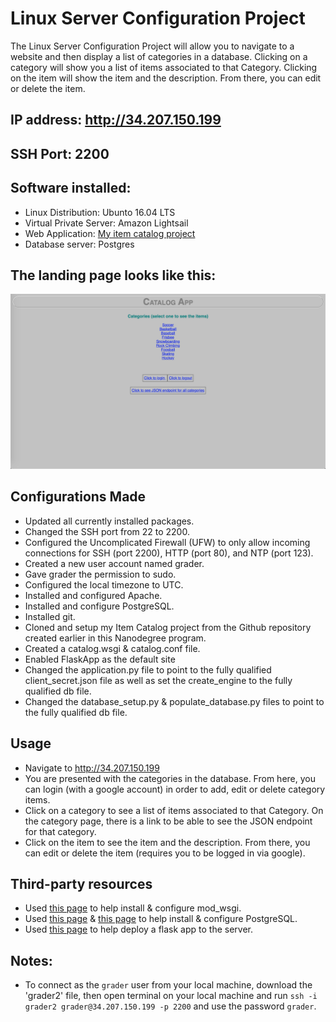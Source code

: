 # Linux Server Configuration Project 
The Linux Server Configuration Project will allow you to navigate to a website and then display a list of categories in a database. Clicking on a category will show you a list of items associated to that Category. Clicking on the item will show the item and the description. From there, you can edit or delete the item.

## IP address: http://34.207.150.199 

## SSH Port: 2200 

## Software installed:
- Linux Distribution: Ubunto 16.04 LTS
- Virtual Private Server: Amazon Lightsail
- Web Application: [My item catalog project](https://github.com/michaelsprice/catalog_project)
- Database server: Postgres 


## The landing page looks like this:
![Landing Page](https://github.com/michaelsprice/LinuxServerConfiguration/blob/master/LandingPage.png)



## Configurations Made
- Updated all currently installed packages.
- Changed the SSH port from 22 to 2200.
- Configured the Uncomplicated Firewall (UFW) to only allow incoming connections for SSH (port 2200), HTTP (port 80), and NTP (port 123).
- Created a new user account named grader.
- Gave grader the permission to sudo.
- Configured the local timezone to UTC.
- Installed and configured Apache.
- Installed and configure PostgreSQL.
- Installed git.
- Cloned and setup my Item Catalog project from the Github repository created earlier in this Nanodegree program.
- Created a catalog.wsgi & catalog.conf file.
- Enabled FlaskApp as the default site
- Changed the application.py file to point to the fully qualified client_secret.json file as well as set the create_engine to the fully qualified db file.
- Changed the database_setup.py & populate_database.py files to point to the fully qualified db file.



## Usage
- Navigate to http://34.207.150.199 
- You are presented with the categories in the database. From here, you can login (with a google account) in order to add, edit or delete category items.
- Click on a category to see a list of items associated to that Category. On the category page, there is a link to be able to see the JSON endpoint for that category.
- Click on the item to see the item and the description. From there, you can edit or delete the item (requires you to be logged in via google).



## Third-party resources
- Used [this page](https://devops.ionos.com/tutorials/install-and-configure-mod_wsgi-on-ubuntu-1604-1/) to help install & configure mod_wsgi.
- Used [this page](https://www.digitalocean.com/community/tutorials/how-to-secure-postgresql-on-an-ubuntu-vps#do-not-allow-remote-connections) & [this page](https://medium.com/coding-blocks/creating-user-database-and-adding-access-on-postgresql-8bfcd2f4a91e) to help install & configure PostgreSQL.
- Used [this page](https://www.digitalocean.com/community/tutorials/how-to-deploy-a-flask-application-on-an-ubuntu-vps) to help deploy a flask app to the server.



## Notes:
- To connect as the `grader` user from your local machine, download the 'grader2' file, then open terminal on your local machine and run `ssh -i grader2 grader@34.207.150.199 -p 2200` and use the password `grader`. 